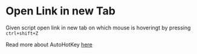 # Open Link in new Tab

Given script open link in new tab on which mouse is hoveringt by pressing ```ctrl+shift+Z```

Read more about AutoHotKey [here](https://www.autohotkey.com/)
